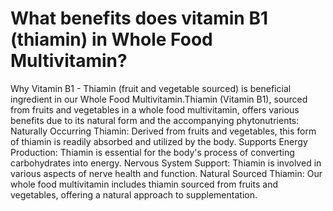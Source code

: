 # What benefits does vitamin B1 (thiamin) in Whole Food Multivitamin?

Why Vitamin B1 - Thiamin (fruit and vegetable sourced) is beneficial ingredient in our Whole Food Multivitamin.Thiamin (Vitamin B1), sourced from fruits and vegetables in a whole food multivitamin, offers various benefits due to its natural form and the accompanying phytonutrients: Naturally Occurring Thiamin: Derived from fruits and vegetables, this form of thiamin is readily absorbed and utilized by the body. Supports Energy Production: Thiamin is essential for the body's process of converting carbohydrates into energy. Nervous System Support: Thiamin is involved in various aspects of nerve health and function. Natural Sourced Thiamin: Our whole food multivitamin includes thiamin sourced from fruits and vegetables, offering a natural approach to supplementation.